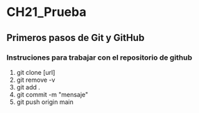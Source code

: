 # CH21_Prueba
Primeros pasos de Git y GitHub
---

### Instruciones para trabajar con el repositorio de github

1. git clone [url]
2. git remove -v
3. git add .
4. git commit -m "mensaje" 
5. git push origin main

